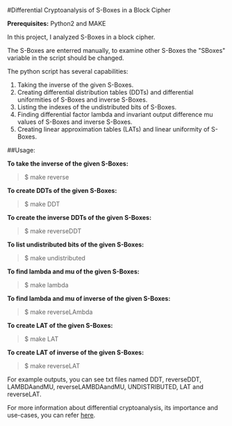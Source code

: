 #Differential Cryptoanalysis of S-Boxes in a Block Cipher

**Prerequisites:** Python2 and MAKE

In this project, I analyzed S-Boxes in a block cipher.

The S-Boxes are enterred manually, to examine other S-Boxes the "SBoxes" variable in the script should be changed.

The python script has several capabilities:

1. Taking the inverse of the given S-Boxes.
2. Creating differential distribution tables (DDTs) and differential uniformities of S-Boxes and inverse S-Boxes.
3. Listing the indexes of the undistributed bits of S-Boxes.
4. Finding differential factor lambda and invariant output difference mu values of S-Boxes and inverse S-Boxes.
5. Creating linear approximation tables (LATs) and linear uniformity of S-Boxes.

##Usage:

**To take the inverse of the given S-Boxes:**  
>	$ make reverse

**To create DDTs of the given S-Boxes:**  
>	$ make DDT

**To create the inverse DDTs of the given S-Boxes:**  
>	$ make reverseDDT

**To list undistributed bits of the given S-Boxes:**  
>	$ make undistributed

**To find lambda and mu of the given S-Boxes:**  
>	$ make lambda

**To find lambda and mu of inverse of the given S-Boxes:**  
>	$ make reverseLAmbda

**To create LAT of the given S-Boxes:**  
>	$ make LAT

**To create LAT of inverse of the given S-Boxes:**  
>	$ make reverseLAT

For example outputs, you can see txt files named DDT, reverseDDT, LAMBDAandMU, reverseLAMBDAandMU, UNDISTRIBUTED, LAT and reverseLAT.

For more information about differential cryptoanalysis, its importance and use-cases, you can refer [here](https://en.wikipedia.org/wiki/Differential_cryptanalysis).